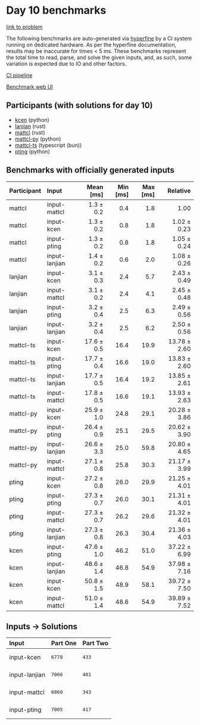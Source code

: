 # Day 10 benchmarks

[link to problem](https://adventofcode.com/2023/day/10)

The following benchmarks are auto-generated via
[hyperfine](https://github.com/sharkdp/hyperfine) by a CI system running on
dedicated hardware. As per the hyperfine documentation, results may be
inaccurate for times < 5 ms. These benchmarks represent the total time to read,
parse, and solve the given inputs, and, as such, some variation is expected due
to IO and other factors.

[CI pipeline](http://ci.papercode.net:8080/teams/main/pipelines/aoc2023)

[Benchmark web UI](https://aoc.ancalagon.black)


## Participants (with solutions for day 10)

- [kcen](https://github.com/kcen/aoc2023) (python)
- [lanjian](https://github.com/lanjian/aoc-2023) (rust)
- [mattcl](https://github.com/mattcl/aoc2023) (rust)
- [mattcl-py](https://github.com/mattcl/aoc2023-py) (python)
- [mattcl-ts](https://github.com/mattcl/aoc2023-js) (typescript (bun))
- [pting](https://github.com/pting/aoc2023) (python)


## Benchmarks with officially generated inputs

| Participant | Input | Mean [ms] | Min [ms] | Max [ms] | Relative |
|:---|:---|---:|---:|---:|---:|
| mattcl | input-mattcl | 1.3 ± 0.2 | 0.4 | 1.8 | 1.00 |
| mattcl | input-kcen | 1.3 ± 0.2 | 0.8 | 1.8 | 1.02 ± 0.23 |
| mattcl | input-pting | 1.3 ± 0.2 | 0.8 | 1.8 | 1.05 ± 0.24 |
| mattcl | input-lanjian | 1.4 ± 0.2 | 0.6 | 2.0 | 1.08 ± 0.26 |
| lanjian | input-kcen | 3.1 ± 0.3 | 2.4 | 5.7 | 2.43 ± 0.49 |
| lanjian | input-mattcl | 3.1 ± 0.2 | 2.4 | 4.1 | 2.45 ± 0.48 |
| lanjian | input-pting | 3.2 ± 0.4 | 2.5 | 6.3 | 2.49 ± 0.56 |
| lanjian | input-lanjian | 3.2 ± 0.4 | 2.5 | 6.2 | 2.50 ± 0.56 |
| mattcl-ts | input-kcen | 17.6 ± 0.5 | 16.4 | 19.9 | 13.78 ± 2.60 |
| mattcl-ts | input-pting | 17.7 ± 0.4 | 16.6 | 19.0 | 13.83 ± 2.60 |
| mattcl-ts | input-lanjian | 17.7 ± 0.5 | 16.4 | 19.2 | 13.85 ± 2.61 |
| mattcl-ts | input-mattcl | 17.8 ± 0.5 | 16.6 | 19.1 | 13.93 ± 2.63 |
| mattcl-py | input-kcen | 25.9 ± 1.0 | 24.8 | 29.1 | 20.28 ± 3.86 |
| mattcl-py | input-pting | 26.4 ± 0.9 | 25.1 | 29.5 | 20.62 ± 3.90 |
| mattcl-py | input-lanjian | 26.6 ± 3.3 | 25.0 | 59.8 | 20.80 ± 4.65 |
| mattcl-py | input-mattcl | 27.1 ± 0.8 | 25.8 | 30.3 | 21.17 ± 3.99 |
| pting | input-kcen | 27.2 ± 0.8 | 26.0 | 29.9 | 21.25 ± 4.01 |
| pting | input-pting | 27.3 ± 0.7 | 26.0 | 30.1 | 21.31 ± 4.01 |
| pting | input-mattcl | 27.3 ± 0.7 | 26.2 | 29.6 | 21.32 ± 4.01 |
| pting | input-lanjian | 27.3 ± 0.8 | 26.3 | 30.4 | 21.36 ± 4.03 |
| kcen | input-pting | 47.6 ± 1.0 | 46.2 | 51.0 | 37.22 ± 6.99 |
| kcen | input-lanjian | 48.6 ± 1.4 | 46.8 | 54.9 | 37.98 ± 7.16 |
| kcen | input-kcen | 50.8 ± 1.5 | 48.9 | 58.1 | 39.72 ± 7.50 |
| kcen | input-mattcl | 51.0 ± 1.4 | 48.6 | 54.9 | 39.89 ± 7.52 |


## Inputs -> Solutions

| Input | Part One | Part Two |
|:---|:---|:---|
|input-kcen|<pre>6778</pre>|<pre>433</pre>|
|input-lanjian|<pre>7066</pre>|<pre>401</pre>|
|input-mattcl|<pre>6860</pre>|<pre>343</pre>|
|input-pting|<pre>7005</pre>|<pre>417</pre>|